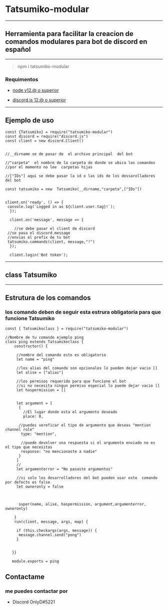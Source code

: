 # Tatsumiko-modular

---

## Herramienta para facilitar la creacion de comandos modulares para bot de discord en español

---

> npm i tatsumiko-modular

### Requimentos

- [node v12.@ o superior](https://nodejs.org/es/)

- [discord.js 12.@ o superior](https://discord.js.org/#/)

---

## Ejemplo de uso

```
const {Tatsumiko} = require("tatsumiko-modular")
const discord = require("discord.js")
const client = new discord.Client()


//__dirname se de pasar de  el archivo principal  del bot

//"carpeta"  el nombre de la carpeta de donde se ubica los comandos
//por el momento no lee  carpetas hijas

//["IDs"] aqui se debe pasar la id o las ids de los dessarolladores del bot

const tatsumiko = new  Tatsumiko(__dirname,"carpeta",["IDs"])


client.on('ready', () => {
 console.log(`Logged in as ${client.user.tag}!`);
  });

  client.on('message', message => {

    //se debe pasar el client de discord
 //se pasa el discord.message
 //envias el prefix de tu bot
 tatsumiko.commands(client, message,"!")
  });

  client.login('Bot token');

```


---
##  class Tatsumiko
---
## Estrutura de los comandos

### los comando deben de seguir esta estrura obligatoria para que funcione Tatsumiko

```
const { Tatsumikoclass } = require("tatsumiko-modular")

//Nombre de tu comando ejemplo ping
class ping extends Tatsumikoclass {
	constructor() {
   
	 //nombre del comando esto es obligatorio
	 let name = "ping"
   
	 //los alias del comando son opcionales lo pueden dejar vacio []
	 let alise = ["alias"]
   
	 //los permisos requerido para que funcione el bot
	 //si no necesita ningun permiso especial lo puede dejar vacio []
	 let haspermission = []
   
   
	 let argument = [
	  { 
		//El lugar donde esta el argumento deseado
		place: 0,
   
	  //puedes vereficar el tipo de argumento que deseas "mention channel role"
	   type: "mention",
   
	   //puede devolver una respuesta si el argumento enviado no es  el tipo que necesitas
	   response: "no mencionaste a nadie"
	  }
	 ]
	 //
	 let argumenterror = "No pasaste argumentos"
   
	 //si solo los desarrolladores del bot pueden usar este  comando por defecto es false
	 let owneronly = false
   
   
   
	  super(name, alise, haspermission, argument,argumenterror, owneronly)
   
	}
	run(client, message, args, map) {
   
	 if (this.checkargs(args, message)) {
	  message.channel.send("pong")
	 }
   
   
   }}
   
   module.exports = ping
```

## Contactame

### me puedes contactar por

- Discord OnlyD#5221
